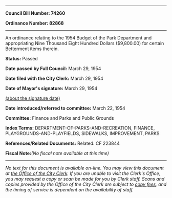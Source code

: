 

********

**Council Bill Number: 74260**
   
**Ordinance Number: 82868**
********

 An ordinance relating to the 1954 Budget of the Park Department and appropriating Nine Thousand Eight Hundred Dollars ($9,800.00) for certain Betterment items therein.

**Status:** Passed
   
**Date passed by Full Council:** March 29, 1954
   
**Date filed with the City Clerk:** March 29, 1954
   
**Date of Mayor's signature:** March 29, 1954
   
[(about the signature date)](/~public/approvaldate.htm)
   
   
   
**Date introduced/referred to committee:** March 22, 1954
   
**Committee:** Finance and Parks and Public Grounds
   
   
**Index Terms:** DEPARTMENT-OF-PARKS-AND-RECREATION, FINANCE, PLAYGROUNDS-AND-PLAYFIELDS, SIDEWALKS, IMPROVEMENT, PARKS

**References/Related Documents:** Related: CF 223844

**Fiscal Note:**_(No fiscal note available at this time)_
********

_No text for this document is available on-line. You may view this document at [the Office of the City Clerk](http://www.seattle.gov/leg/clerk/contactUs.htm). If you are unable to visit the Clerk's Office, you may request a copy or scan be made for you by Clerk staff. Scans and copies provided by the Office of the City Clerk are subject to [copy fees](http://clerk.seattle.gov/~public/clerkfees.htm), and the timing of service is dependent on the availability of staff._

